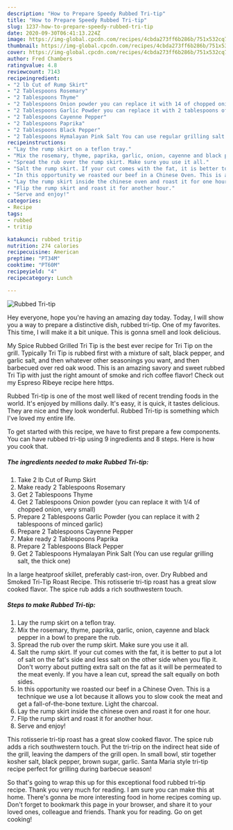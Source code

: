 ```yaml
---
description: "How to Prepare Speedy Rubbed Tri-tip"
title: "How to Prepare Speedy Rubbed Tri-tip"
slug: 1237-how-to-prepare-speedy-rubbed-tri-tip
date: 2020-09-30T06:41:13.224Z
image: https://img-global.cpcdn.com/recipes/4cbda273ff6b286b/751x532cq70/rubbed-tri-tip-recipe-main-photo.jpg
thumbnail: https://img-global.cpcdn.com/recipes/4cbda273ff6b286b/751x532cq70/rubbed-tri-tip-recipe-main-photo.jpg
cover: https://img-global.cpcdn.com/recipes/4cbda273ff6b286b/751x532cq70/rubbed-tri-tip-recipe-main-photo.jpg
author: Fred Chambers
ratingvalue: 4.8
reviewcount: 7143
recipeingredient:
- "2 lb Cut of Rump Skirt"
- "2 Tablespoons Rosemary"
- "2 Tablespoons Thyme"
- "2 Tablespoons Onion powder you can replace it with 14 of chopped onion very small"
- "2 Tablespoons Garlic Powder you can replace it with 2 tablespoons of minced garlic"
- "2 Tablespoons Cayenne Pepper"
- "2 Tablespoons Paprika"
- "2 Tablespoons Black Pepper"
- "2 Tablespoons Hymalayan Pink Salt You can use regular grilling salt the thick one"
recipeinstructions:
- "Lay the rump skirt on a teflon tray."
- "Mix the rosemary, thyme, paprika, garlic, onion, cayenne and black pepper in a bowl to prepare the rub."
- "Spread the rub over the rump skirt. Make sure you use it all."
- "Salt the rump skirt. If your cut comes with the fat, it is better to put a lot of salt on the fat&#39;s side and less salt on the other side when you flip it. Don&#39;t worry about putting extra salt on the fat as it will be permeated to the meat evenly. If you have a lean cut, spread the salt equally on both sides."
- "In this opportunity we roasted our beef in a Chinese Oven. This is a technique we use a lot because it allows you to slow cook the meat and get a fall-of-the-bone texture. Light the charcoal."
- "Lay the rump skirt inside the chinese oven and roast it for one hour."
- "Flip the rump skirt and roast it for another hour."
- "Serve and enjoy!"
categories:
- Recipe
tags:
- rubbed
- tritip

katakunci: rubbed tritip 
nutrition: 274 calories
recipecuisine: American
preptime: "PT34M"
cooktime: "PT60M"
recipeyield: "4"
recipecategory: Lunch

---
```



![Rubbed Tri-tip](https://img-global.cpcdn.com/recipes/4cbda273ff6b286b/751x532cq70/rubbed-tri-tip-recipe-main-photo.jpg)

Hey everyone, hope you're having an amazing day today. Today, I will show you a way to prepare a distinctive dish, rubbed tri-tip. One of my favorites. This time, I will make it a bit unique. This is gonna smell and look delicious.

My Spice Rubbed Grilled Tri Tip is the best ever recipe for Tri Tip on the grill. Typically Tri Tip is rubbed first with a mixture of salt, black pepper, and garlic salt, and then whatever other seasonings you want, and then barbecued over red oak wood. This is an amazing savory and sweet rubbed Tri Tip with just the right amount of smoke and rich coffee flavor! Check out my Espreso Ribeye recipe here https.

Rubbed Tri-tip is one of the most well liked of recent trending foods in the world. It's enjoyed by millions daily. It's easy, it is quick, it tastes delicious. They are nice and they look wonderful. Rubbed Tri-tip is something which I've loved my entire life.


To get started with this recipe, we have to first prepare a few components. You can have rubbed tri-tip using 9 ingredients and 8 steps. Here is how you cook that.

<!--inarticleads1-->

##### The ingredients needed to make Rubbed Tri-tip:

1. Take 2 lb Cut of Rump Skirt
1. Make ready 2 Tablespoons Rosemary
1. Get 2 Tablespoons Thyme
1. Get 2 Tablespoons Onion powder (you can replace it with 1/4 of chopped onion, very small)
1. Prepare 2 Tablespoons Garlic Powder (you can replace it with 2 tablespoons of minced garlic)
1. Prepare 2 Tablespoons Cayenne Pepper
1. Make ready 2 Tablespoons Paprika
1. Prepare 2 Tablespoons Black Pepper
1. Get 2 Tablespoons Hymalayan Pink Salt (You can use regular grilling salt, the thick one)


In a large heatproof skillet, preferably cast-iron, over. Dry Rubbed and Smoked Tri-Tip Roast Recipe. This rotisserie tri-tip roast has a great slow cooked flavor. The spice rub adds a rich southwestern touch. 

<!--inarticleads2-->

##### Steps to make Rubbed Tri-tip:

1. Lay the rump skirt on a teflon tray.
1. Mix the rosemary, thyme, paprika, garlic, onion, cayenne and black pepper in a bowl to prepare the rub.
1. Spread the rub over the rump skirt. Make sure you use it all.
1. Salt the rump skirt. If your cut comes with the fat, it is better to put a lot of salt on the fat&#39;s side and less salt on the other side when you flip it. Don&#39;t worry about putting extra salt on the fat as it will be permeated to the meat evenly. If you have a lean cut, spread the salt equally on both sides.
1. In this opportunity we roasted our beef in a Chinese Oven. This is a technique we use a lot because it allows you to slow cook the meat and get a fall-of-the-bone texture. Light the charcoal.
1. Lay the rump skirt inside the chinese oven and roast it for one hour.
1. Flip the rump skirt and roast it for another hour.
1. Serve and enjoy!


This rotisserie tri-tip roast has a great slow cooked flavor. The spice rub adds a rich southwestern touch. Put the tri-trip on the indirect heat side of the grill, leaving the dampers of the grill open. In small bowl, stir together kosher salt, black pepper, brown sugar, garlic. Santa Maria style tri-tip recipe perfect for grilling during barbecue season! 

So that's going to wrap this up for this exceptional food rubbed tri-tip recipe. Thank you very much for reading. I am sure you can make this at home. There's gonna be more interesting food in home recipes coming up. Don't forget to bookmark this page in your browser, and share it to your loved ones, colleague and friends. Thank you for reading. Go on get cooking!
